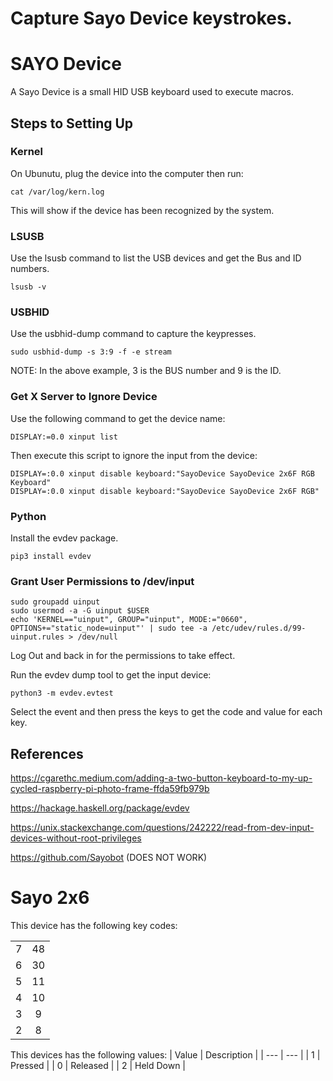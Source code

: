 # Capture Sayo Device keystrokes.

# SAYO Device
A Sayo  Device is a small HID USB keyboard used to execute macros.

## Steps to Setting Up
### Kernel
On Ubunutu, plug the device into the computer then run:
```
cat /var/log/kern.log
```
This will show if the device has been recognized by the system.

### LSUSB
Use the lsusb command to list the USB devices and get the Bus and ID numbers.
```
lsusb -v
```

### USBHID
Use the usbhid-dump command to capture the keypresses.
```
sudo usbhid-dump -s 3:9 -f -e stream
```
NOTE: In the above example, 3 is the BUS number and 9 is the ID.

### Get X Server to Ignore Device
Use the following command to get the device name:
```
DISPLAY:=0.0 xinput list
```
Then execute this script to ignore the input from the device:
```
DISPLAY=:0.0 xinput disable keyboard:"SayoDevice SayoDevice 2x6F RGB Keyboard"
DISPLAY=:0.0 xinput disable keyboard:"SayoDevice SayoDevice 2x6F RGB"
```

### Python
Install the evdev package.
```
pip3 install evdev
```

### Grant User Permissions to /dev/input
```
sudo groupadd uinput
sudo usermod -a -G uinput $USER
echo 'KERNEL=="uinput", GROUP="uinput", MODE:="0660", OPTIONS+="static_node=uinput"' | sudo tee -a /etc/udev/rules.d/99-uinput.rules > /dev/null
```
Log Out and back in for the permissions to take effect.

Run the evdev dump tool to get the input device:
```
python3 -m evdev.evtest
```
Select the event and then press the keys to get the code and value for each key.

## References
https://cgarethc.medium.com/adding-a-two-button-keyboard-to-my-up-cycled-raspberry-pi-photo-frame-ffda59fb979b

https://hackage.haskell.org/package/evdev

https://unix.stackexchange.com/questions/242222/read-from-dev-input-devices-without-root-privileges

https://github.com/Sayobot (DOES NOT WORK)


# Sayo 2x6
This device has the following key codes:

| | |
| :-: | :-: |
| 7 | 48 |
| 6 | 30 |
| 5 | 11 |
| 4 | 10 |
| 3 | 9  |
| 2 | 8  |

This devices has the following values:
| Value | Description |
| --- | --- |
| 1 | Pressed |
| 0 | Released |
| 2 | Held Down |

